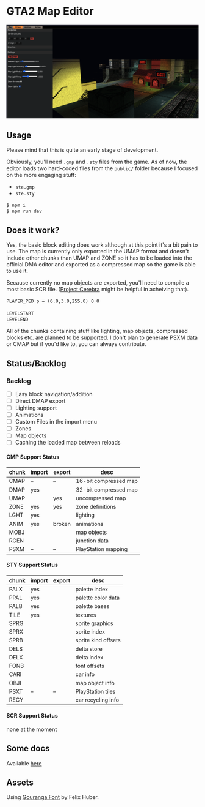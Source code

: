 # GTA2 Map Editor

![](editor.png)

## Usage

Please mind that this is quite an early stage of development.

Obviously, you'll need `.gmp` and `.sty` files from the game. As of now, the
editor loads two hard-coded files from the `public/` folder because I focused
on the more engaging stuff:

- `ste.gmp`
- `ste.sty`

```shell
$ npm i
$ npm run dev
```

## Does it work?

Yes, the basic block editing does work although at this point it's a bit pain to
use. The map is currently only exported in the UMAP format and doesn't include
other chunks than UMAP and ZONE so it has to be loaded into the official DMA
editor and exported as a compressed map so the game is able to use it.

Because currently no map objects are exported, you'll need to compile a most
basic SCR file. ([Project Cerebra](https://projectcerbera.com/gta/2/) might
be helpful in acheiving that).

```
PLAYER_PED p = (6.0,3.0,255.0) 0 0

LEVELSTART
LEVELEND
```

All of the chunks containing stuff like lighting, map objects, compressed blocks
etc. are planned to be supported. I don't plan to generate PSXM data or CMAP
but if you'd like to, you can always contribute.

## Status/Backlog

### Backlog

- [ ] Easy block navigation/addition
- [ ] Direct DMAP export
- [ ] Lighting support
- [ ] Animations
- [ ] Custom Files in the import menu
- [ ] Zones
- [ ] Map objects
- [ ] Caching the loaded map between reloads

#### GMP Support Status

| chunk | import | export | desc                  |
| ----- | ------ | ------ | --------------------- |
| CMAP  | –      | –      | 16-bit compressed map |
| DMAP  | yes    |        | 32-bit compressed map |
| UMAP  |        | yes    | uncompressed map      |
| ZONE  | yes    | yes    | zone definitions      |
| LGHT  | yes    |        | lighting              |
| ANIM  | yes    | broken | animations            |
| MOBJ  |        |        | map objects           |
| RGEN  |        |        | junction data         |
| PSXM  | –      | –      | PlayStation mapping   |

#### STY Support Status

| chunk | import | export | desc                |
| ----- | ------ | ------ | ------------------- |
| PALX  | yes    |        | palette index       |
| PPAL  | yes    |        | palette color data  |
| PALB  | yes    |        | palette bases       |
| TILE  | yes    |        | textures            |
| SPRG  |        |        | sprite graphics     |
| SPRX  |        |        | sprite index        |
| SPRB  |        |        | sprite kind offsets |
| DELS  |        |        | delta store         |
| DELX  |        |        | delta index         |
| FONB  |        |        | font offsets        |
| CARI  |        |        | car info            |
| OBJI  |        |        | map object info     |
| PSXT  | –      | –      | PlayStation tiles   |
| RECY  |        |        | car recycling info  |

#### SCR Support Status

none at the moment

## Some docs

Available [here](docs/index.md)

## Assets

Using [Gouranga Font](https://www.behance.net/gallery/83927231/Gouranga-Font-PixelArt)
by Felix Huber.
